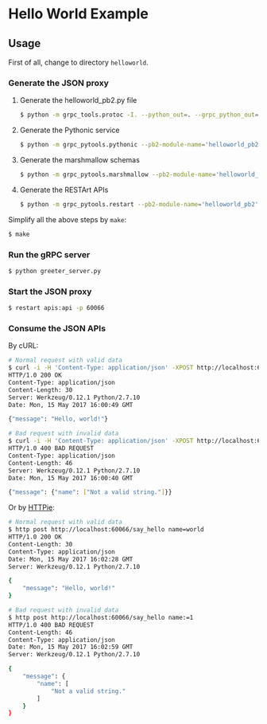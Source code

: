 # Hello World Example

## Usage

First of all, change to directory `helloworld`.

### Generate the JSON proxy

1. Generate the helloworld_pb2.py file

    ```bash
    $ python -m grpc_tools.protoc -I. --python_out=. --grpc_python_out=. helloworld.proto
    ```

2. Generate the Pythonic service

    ```bash
    $ python -m grpc_pytools.pythonic --pb2-module-name='helloworld_pb2' --service-name='Greeter' > service.py
    ```

3. Generate the marshmallow schemas

    ```bash
    $ python -m grpc_pytools.marshmallow --pb2-module-name='helloworld_pb2' > schemas.py
    ```

4. Generate the RESTArt APIs

    ```bash
    $ python -m grpc_pytools.restart --pb2-module-name='helloworld_pb2' --grpc-server='localhost:50051' --service-name='Greeter' > apis.py
    ```

Simplify all the above steps by `make`:

```bash
$ make
```

### Run the gRPC server

```bash
$ python greeter_server.py
```

### Start the JSON proxy

```bash
$ restart apis:api -p 60066
```

### Consume the JSON APIs

By cURL:

```bash
# Normal request with valid data
$ curl -i -H 'Content-Type: application/json' -XPOST http://localhost:60066/say_hello -d '{"name": "world"}'
HTTP/1.0 200 OK
Content-Type: application/json
Content-Length: 30
Server: Werkzeug/0.12.1 Python/2.7.10
Date: Mon, 15 May 2017 16:00:49 GMT

{"message": "Hello, world!"}

# Bad request with invalid data
$ curl -i -H 'Content-Type: application/json' -XPOST http://localhost:60066/say_hello -d '{"name": 1}'
HTTP/1.0 400 BAD REQUEST
Content-Type: application/json
Content-Length: 46
Server: Werkzeug/0.12.1 Python/2.7.10
Date: Mon, 15 May 2017 16:00:40 GMT

{"message": {"name": ["Not a valid string."]}}
```

Or by [HTTPie][1]:

```bash
# Normal request with valid data
$ http post http://localhost:60066/say_hello name=world
HTTP/1.0 200 OK
Content-Length: 30
Content-Type: application/json
Date: Mon, 15 May 2017 16:02:28 GMT
Server: Werkzeug/0.12.1 Python/2.7.10

{
    "message": "Hello, world!"
}

# Bad request with invalid data
$ http post http://localhost:60066/say_hello name:=1
HTTP/1.0 400 BAD REQUEST
Content-Length: 46
Content-Type: application/json
Date: Mon, 15 May 2017 16:02:59 GMT
Server: Werkzeug/0.12.1 Python/2.7.10

{
    "message": {
        "name": [
            "Not a valid string."
        ]
    }
}
```


[1]: https://github.com/jakubroztocil/httpie
